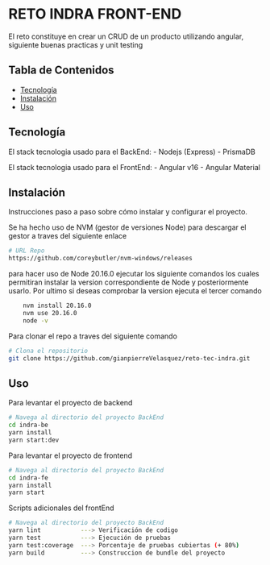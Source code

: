 # RETO INDRA FRONT-END
El reto constituye en crear un CRUD de un producto utilizando angular, siguiente buenas practicas y unit testing

## Tabla de Contenidos
- [Tecnología](#tecnología)
- [Instalación](#instalación)
- [Uso](#uso)

## Tecnología

El stack tecnologia usado para el BackEnd:
    - Nodejs (Express)
    - PrismaDB

El stack tecnologia usado para el FrontEnd:
    - Angular v16
    - Angular Material

## Instalación

Instrucciones paso a paso sobre cómo instalar y configurar el proyecto.

Se ha hecho uso de NVM (gestor de versiones Node)
para descargar el gestor a traves del siguiente enlace
```bash
# URL Repo
https://github.com/coreybutler/nvm-windows/releases
```

para hacer uso de Node 20.16.0 ejecutar los siguiente comandos los cuales permitiran instalar 
la version correspondiente de Node y posteriormente usarlo.
Por ultimo si deseas comprobar la version ejecuta el tercer comando
```bash
    nvm install 20.16.0 
    nvm use 20.16.0 
    node -v
```

Para clonar el repo a traves del siguiente comando

```bash
# Clona el repositorio
git clone https://github.com/gianpierreVelasquez/reto-tec-indra.git

```

## Uso
Para levantar el proyecto de backend 

```bash
# Navega al directorio del proyecto BackEnd
cd indra-be
yarn install
yarn start:dev
```

Para levantar el proyecto de frontend 

```bash
# Navega al directorio del proyecto BackEnd
cd indra-fe
yarn install
yarn start
```

Scripts adicionales del frontEnd

```bash
# Navega al directorio del proyecto BackEnd
yarn lint           ---> Verificación de codigo
yarn test           ---> Ejecución de pruebas
yarn test:coverage  ---> Porcentaje de pruebas cubiertas (+ 80%) 
yarn build          ---> Construccion de bundle del proyecto
```


